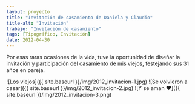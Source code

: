 ```yaml
---
layout: proyecto
title: "Invitación de casamiento de Daniela y Claudio"
title-alt: "Invitación"
trabajo: "Invitación de casamiento"
tags: [Tipográfico, Invitación]
date: 2012-04-30
---
```


Por esas raras ocasiones de la vida, tuve la oportunidad de diseñar la invitación y participación del casamiento de mis viejos, festejando sus 31 años en pareja.

![Los viejos]({{ site.baseurl }}/img/2012_invitacion-1.jpg)
![Se volvieron a casar]({{ site.baseurl }}/img/2012_invitacion-2.jpg)
![Y se aman ♥]({{ site.baseurl }}/img/2012_invitacion-3.png)
